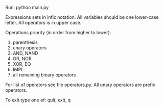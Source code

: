 Run: python main.py

Expressions sets in infix notation.
All variables should be one lower-case letter.
All operators is in upper case.

Operations priority (in order from higher to lower):

1. parenthesis
2. unary operators
3. AND, NAND
4. OR, NOR
5. XOR, EQ
6. IMPL
7. all remaining binary operators

For list of operators see file operators.py.
All unary operators are prefix operators.

To exit type one of: quit, exit, q
